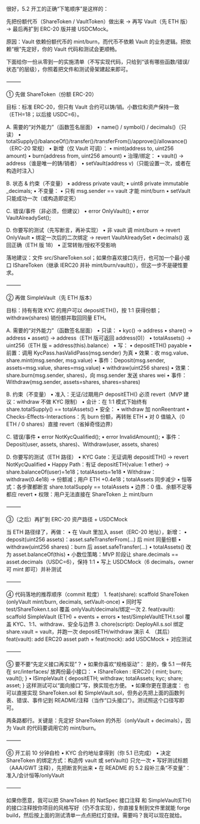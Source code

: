 很好，5.2 开工的正确“下笔顺序”是这样的：

先把份额代币（ShareToken / VaultToken）做出来 → 再写 Vault（先 ETH 版）→ 最后再扩到 ERC-20 版并接 USDCMock。

原因：Vault 依赖份额代币的 mint/burn，而代币不依赖 Vault 的业务逻辑。把依赖“根”先定好，你的 Vault 代码和测试会更顺畅。

下面给你一份从零到一的实施清单（不写实现代码，只给到“该有哪些函数/错误/状态”的层级），你照着把文件和测试骨架建起来即可。

⸻

① 先做 ShareToken（份额 ERC-20）

目标：标准 ERC-20，但只有 Vault 合约可以铸/销。小数位和资产保持一致（ETH=18；以后接 USDC=6）。

A. 需要的“对外能力”（函数签名层面）
	•	name() / symbol() / decimals()（只读）
	•	totalSupply()/balanceOf()/transfer()/transferFrom()/approve()/allowance()（ERC-20 常规）
	•	新增（仅 Vault 可调）：
	•	mint(address to, uint256 amount)
	•	burn(address from, uint256 amount)
	•	治理/绑定：
	•	vault() -> address（谁是唯一的铸/销者）
	•	setVault(address v)（只能设置一次，或者在构造时注入）

B. 状态 & 约束（不变量）
	•	address private vault;
	•	uint8 private immutable _decimals;
	•	不变量：
	•	只有 msg.sender == vault 才能 mint/burn
	•	setVault 只能成功一次（或构造即定死）

C. 错误/事件（非必须，但建议）
	•	error OnlyVault();
	•	error VaultAlreadySet();

D. 你要写的测试（先写断言，再补实现）
	•	非 vault 调 mint/burn → revert OnlyVault
	•	绑定一次后的二次绑定 → revert VaultAlreadySet
	•	decimals() 返回正确（ETH 版 18）
	•	正常转账/授权不受影响

落地建议：文件 src/ShareToken.sol；如果你喜欢接口先行，也可加一个最小接口 IShareToken（继承 IERC20 并补 mint/burn/vault()），但这一步不是硬性要求。

⸻

② 再做 SimpleVault（先 ETH 版本）

目标：持有有效 KYC 的用户可以 depositETH()，按 1:1 获得份额；withdraw(shares) 销份额并取回同量 ETH。

A. 需要的“对外能力”（函数签名层面）
	•	只读：
	•	kyc() -> address
	•	share() -> address
	•	asset() -> address（ETH 版可返回 address(0)）
	•	totalAssets() -> uint256（ETH 版 = address(this).balance）
	•	写：
	•	depositETH() payable
	•	前置：调用 KycPass.hasValidPass(msg.sender) 为真
	•	效果：收 msg.value、share.mint(msg.sender, msg.value)
	•	事件：Deposit(msg.sender, assets=msg.value, shares=msg.value)
	•	withdraw(uint256 shares)
	•	效果：share.burn(msg.sender, shares)，向 msg.sender 发送 shares wei
	•	事件：Withdraw(msg.sender, assets=shares, shares=shares)

B. 约束（不变量）
	•	准入：无证/过期用户 depositETH() 必须 revert（MVP 建议：withdraw 不做 KYC 限制）
	•	会计：在 1:1 模式下始终有
share.totalSupply() == totalAssets()
	•	安全：
	•	withdraw 加 nonReentrant
	•	Checks-Effects-Interactions：先 burn 份额，再转账 ETH
	•	对 0 值输入（0 ETH / 0 shares）直接 revert（省掉奇怪边界）

C. 错误/事件
	•	error NotKycQualified();
	•	error InvalidAmount();
	•	事件：Deposit(user, assets, shares)、Withdraw(user, assets, shares)

D. 你要写的测试（ETH 路径）
	•	KYC Gate：无证调用 depositETH() → revert NotKycQualified
	•	Happy Path：有证 depositETH{value: 1 ether} →
share.balanceOf(user)=1e18；totalAssets=1e18
	•	Withdraw：withdraw(0.4e18) → 份额减；用户 ETH +0.4e18；totalAssets 同步减少
	•	恒等式：各步骤都断言 share.totalSupply == totalAssets
	•	边界：0 值、余额不足等都应 revert
	•	权限：用户无法直接在 ShareToken 上 mint/burn

⸻

③（之后）再扩到 ERC-20 资产路径 + USDCMock

当 ETH 路径绿了，再做：
	•	在 Vault 里加入 asset（ERC-20 地址），新增：
	•	deposit(uint256 assets)：asset.safeTransferFrom(...) 后 mint 同量份额
	•	withdraw(uint256 shares)：burn 后 asset.safeTransfer(...)
	•	totalAssets() 改为 asset.balanceOf(this)
	•	小数位策略：MVP 阶段让 share.decimals == asset.decimals（USDC=6），保持 1:1
	•	写上 USDCMock（6 decimals，owner 可 mint 即可）并补测试

⸻

④ 代码落地的推荐顺序（commit 粒度）
	1.	feat(share): scaffold ShareToken (onlyVault mint/burn, decimals, setVault-once)
	•	同时写 test/ShareToken.t.sol 覆盖 onlyVault/decimals/绑定一次
	2.	feat(vault): scaffold SimpleVault (ETH) + events + errors
	•	test/SimpleVaultETH.t.sol 覆盖 KYC、1:1、withdraw、安全与边界
	3.	chore(script): DeployAll.s.sol 绑定 share.vault = vault，并跑一次 depositETH/withdraw 演示
	4.	（其后）feat(vault): add ERC20 asset path + feat(mock): add USDCMock + 对应测试

⸻

⑤ 要不要“先定义接口再实现”？
	•	如果你喜欢“规格驱动”：
是的，像 5.1 一样先在 src/interfaces/ 放两份最小接口：
	•	IShareToken : IERC20 { mint; burn; vault(); }
	•	ISimpleVault { depositETH; withdraw; totalAssets; kyc; share; asset; }
这样测试可以“面向接口”写，换实现也方便。
	•	如果你更在意速度：
也可以直接实现 ShareToken.sol 和 SimpleVault.sol，但务必先把上面的函数列表、错误、事件记到 README/注释（当作“口头接口”）。测试照这个口径写即可。

两条路都行。关键是：先定好 ShareToken 的外形（onlyVault + decimals），因为 Vault 的代码要调用它的 mint/burn。

⸻

⑥ 开工前 10 分钟自检
	•	KYC 合约地址拿得到（你 5.1 已完成）
	•	决定 ShareToken 的绑定方式：构造传 vault 或 setVault() 只允一次
	•	写好测试标题（AAA/GWT 注释），先把断言列出来
	•	在 README 的 5.2 段补三条“不变量”：准入/会计恒等/onlyVault

⸻

如果你愿意，我可以把 ShareToken 的 NatSpec 接口注释 和 SimpleVault(ETH) 的接口注释按你项目的风格写好（仍不含实现），你直接复制到文件里就能 forge build，然后按上面的测试清单一点点把红灯变绿。需要吗？我可以现在就给。